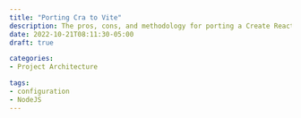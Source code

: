 ```yaml
---
title: "Porting Cra to Vite"
description: The pros, cons, and methodology for porting a Create React App application to Vite
date: 2022-10-21T08:11:30-05:00
draft: true

categories:
- Project Architecture

tags:
- configuration
- NodeJS
---
```


